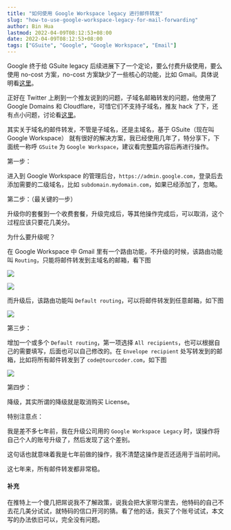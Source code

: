 ```yaml
---
title: "如何使用 Google Workspace legacy 进行邮件转发"
slug: "how-to-use-google-workspace-legacy-for-mail-forwarding"
author: Bin Hua
lastmod: 2022-04-09T08:12:53+08:00
date: 2022-04-09T08:12:53+08:00
tags: ["GSuite", "Google", "Google Workspace", "Email"]
---
```


Google 终于给 GSuite legacy 后续进展下了一个定论，要么付费升级使用，要么使用 no-cost 方案，no-cost 方案缺少了一些核心的功能，比如 Gmail。具体说明看[这里](https://support.google.com/a/answer/60217#nocost)。


正好在 Twitter 上刷到一个推友说到的问题，子域名邮箱转发的问题，他使用了 Google Domains 和 Cloudflare，可惜它们不支持子域名，推友 hack 了下，还有点小问题，讨论看[这里](https://twitter.com/oasisfeng/status/1512275422045929472)。

其实关于域名的邮件转发，不管是子域名，还是主域名，基于 GSuite（现在叫 Google Workspace） 就有很好的解决方案，我已经使用几年了，特分享下，下面统一称呼 `GSuite` 为 `Google Workspace`，建议看完整篇内容后再进行操作。

第一步：

进入到 Google Workspace 的管理后台，`https://admin.google.com`，登录后去添加需要的二级域名，比如 `subdomain.mydomain.com`，如果已经添加了，忽略。

第二步：（最关键的一步）

升级你的套餐到一个收费套餐，升级完成后，等其他操作完成后，可以取消，这个过程应该只要花几美分。

为什么要升级呢？

在 Google Workspace 中 Gmail 里有一个路由功能，不升级的时候，该路由功能叫 `Routing`，只能将邮件转发到主域名的邮箱，看下图

![](/imgs/how-to-use-google-workspace-legacy-for-mail-forwarding-01.jpg)

![](/imgs/how-to-use-google-workspace-legacy-for-mail-forwarding-03.jpg)

而升级后，该路由功能叫 `Default routing`，可以将邮件转发到任意邮箱，如下图

![](/imgs/how-to-use-google-workspace-legacy-for-mail-forwarding-02.jpg)

第三步：

增加一个或多个 `Default routing`，第一项选择 `All recipients`，也可以根据自己的需要填写，后面也可以自己修改的。在 `Envelope recipient` 处写转发到的邮箱，比如将所有邮件转发到了 `code@tourcoder.com`，如下图

![](/imgs/how-to-use-google-workspace-legacy-for-mail-forwarding-04.jpg)

第四步：

降级，其实所谓的降级就是取消购买 License。

特别注意点：

我是差不多七年前，我在升级公司用的 `Google Workspace Legacy` 时，误操作将自己个人的账号升级了，然后发现了这个差别。

这句话也就意味着我是七年前做的操作，我不清楚这操作是否还适用于当前时间。

这七年来，所有邮件转发都非常稳。

#### 补充

在推特上一个傻几把屌说我不了解政策，说我会把大家带沟里去，他特码的自己不去花几美分试试，就特码的信口开河的猜。看了他的话，我买了个账号试试，本文写的办法依旧可以，完全没有问题。
